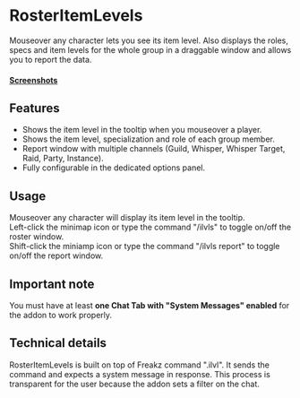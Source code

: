 # RosterItemLevels
Mouseover any character lets you see its item level. Also displays the roles, specs and item levels for the whole group in a draggable window and allows you to report the data.
#### [Screenshots](https://imgur.com/a/pUwof20)
## Features
* Shows the item level in the tooltip when you mouseover a player.
* Shows the item level, specialization and role of each group member.
* Report window with multiple channels (Guild, Whisper, Whisper Target, Raid, Party, Instance).
* Fully configurable in the dedicated options panel.
## Usage
Mouseover any character will display its item level in the tooltip.  
Left-click the minimap icon or type the command "/ilvls" to toggle on/off the roster window.  
Shift-click the miniamp icon or type the command "/ilvls report" to toggle on/off the report window.
## Important note
You must have at least **one Chat Tab with "System Messages" enabled** for the addon to work properly.
## Technical details
RosterItemLevels is built on top of Freakz command ".ilvl". It sends the command and expects a system message in response. This process is transparent for the user because the addon sets a filter on the chat.
